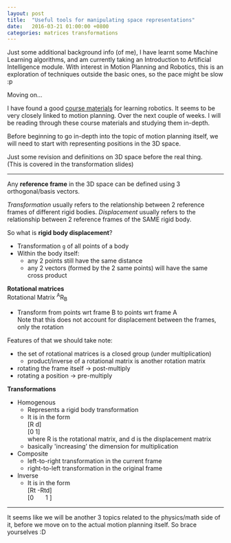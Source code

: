 ```yaml
---
layout: post
title:  "Useful tools for manipulating space representations"
date:   2016-03-21 01:00:00 +0800
categories: matrices transformations
---
```

Just some additional background info (of me), I have learnt some Machine Learning algorithms, and am currently taking an
Introduction to Artificial Intelligence module. With interest in Motion Planning and Robotics, this is an exploration
of techniques outside the basic ones, so the pace might be slow :p

Moving on...

I have found a good [course materials](https://alliance.seas.upenn.edu/~meam620/wiki/index.php?n=Main.Schedule) for learning robotics. It seems to be very closely linked to motion planning.
Over the next couple of weeks. I will be reading through these course materials and studying them in-depth.

Before beginning to go in-depth into the topic of motion planning itself, we will need to start with representing positions in the 3D space.

Just some revision and definitions on 3D space before the real thing.  
(This is covered in the transformation slides)
<hr/>

Any **reference frame** in the 3D space can be defined using 3 orthogonal/basis vectors.

_Transformation_ usually refers to the relationship between 2 reference frames of different rigid bodies.
_Displacement_ usually refers to the relationship between 2 reference frames of the SAME rigid body.

So what is **rigid body displacement**?

- Transformation `g` of all points of a body
- Within the body itself:
  - any 2 points still have the same distance
  - any 2 vectors (formed by the 2 same points) will have the same cross product

**Rotational matrices**  
Rotational Matrix <sup>A</sup>R<sub>B</sub>

- Transform from points wrt frame B to points wrt frame A  
Note that this does not account for displacement between the frames, only the rotation

Features of that we should take note:

- the set of rotational matrices is a closed group (under multiplication)
  - product/inverse of a rotational matrix is another rotation matrix
- rotating the frame itself -> post-multiply
- rotating a position -> pre-multiply

**Transformations**

- Homogenous
  - Represents a rigid body transformation
  - It is in the form  
[R d]  
[0 1]  
where R is the rotational matrix, and d is the displacement matrix
  - basically 'increasing' the dimension for multiplication
- Composite
  - left-to-right transformation in the current frame
  - right-to-left transformation in the original frame
- Inverse  
  - It is in the form  
[Rt -Rtd]  
[0 &nbsp;&nbsp;&nbsp;&nbsp;&nbsp; 1 ]
<hr/>

It seems like we will be another 3 topics related to the physics/math side of it, before we move on to the actual motion planning itself. So brace yourselves :D
